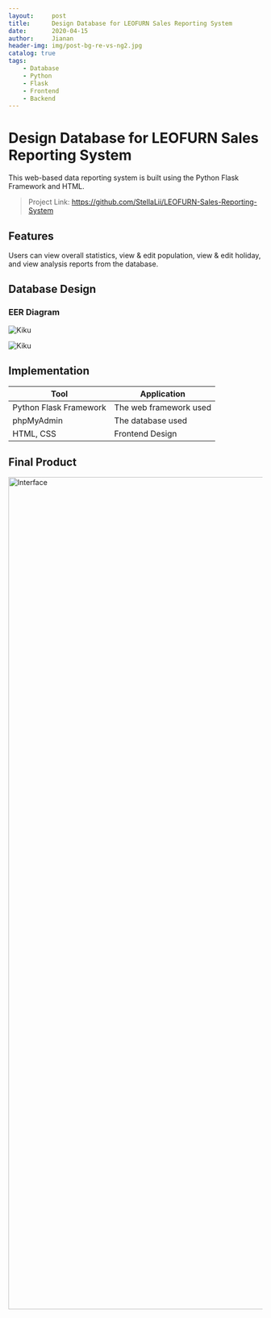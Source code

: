 ```yaml
---
layout:     post
title:      Design Database for LEOFURN Sales Reporting System
date:       2020-04-15
author:     Jianan
header-img: img/post-bg-re-vs-ng2.jpg
catalog: true
tags:
    - Database
    - Python
    - Flask
    - Frontend
    - Backend
---
```


# Design Database for LEOFURN Sales Reporting System
This web-based data reporting system is built using the Python Flask Framework and HTML.
>Project Link: https://github.com/StellaLii/LEOFURN-Sales-Reporting-System

## Features
Users can view overall statistics, view & edit population, view & edit holiday, and view analysis reports from the database.

## Database Design
### EER Diagram
![Kiku](https://github.com/StellaLii/MarkDown-Photos/blob/master/LEOFURN/2.jgp)

![Kiku](https://github.com/StellaLii/MarkDown-Photos/blob/master/LEOFURN/3.jgp)

## Implementation
|  Tool   | Application  |
|  ----  | ----  |
| Python Flask Framework  | The web framework used  |
| phpMyAdmin  | The database used |
| HTML, CSS  | Frontend Design |

## Final Product
<img width="1650" alt="Interface" src="https://github.gatech.edu/storage/user/40466/files/26fcb980-9f57-11eb-97ea-1cd61daafbd2">







 
